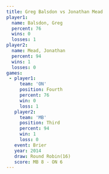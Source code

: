 ```yaml
---
title: Greg Balsdon vs Jonathan Mead
player1:              
  name: Balsdon, Greg 
  percent: 76         
  wins: 0             
  losses: 1           
player2:              
  name: Mead, Jonathan
  percent: 94         
  wins: 1             
  losses: 0           
games:
 - player1:          
     team: 'ON'      
     position: Fourth
     percent: 76     
     win: 0          
     loss: 1         
   player2:         
     team: 'MB'     
     position: Third
     percent: 94    
     win: 1         
     loss: 0        
   event: Brier         
   year: 2014           
   draw: Round Robin(16)
   score: MB 8 - ON 6   
---
```

